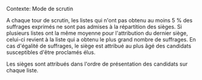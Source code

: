 Contexte: Mode de scrutin

A chaque tour de scrutin, les listes qui n'ont pas obtenu au moins 5 % des suffrages exprimés ne sont pas admises à la répartition des sièges. Si plusieurs listes ont la même moyenne pour l'attribution du dernier siège, celui-ci revient à la liste qui a obtenu le plus grand nombre de suffrages. En cas d'égalité de suffrages, le siège est attribué au plus âgé des candidats susceptibles d'être proclamés élus.

Les sièges sont attribués dans l'ordre de présentation des candidats sur chaque liste.